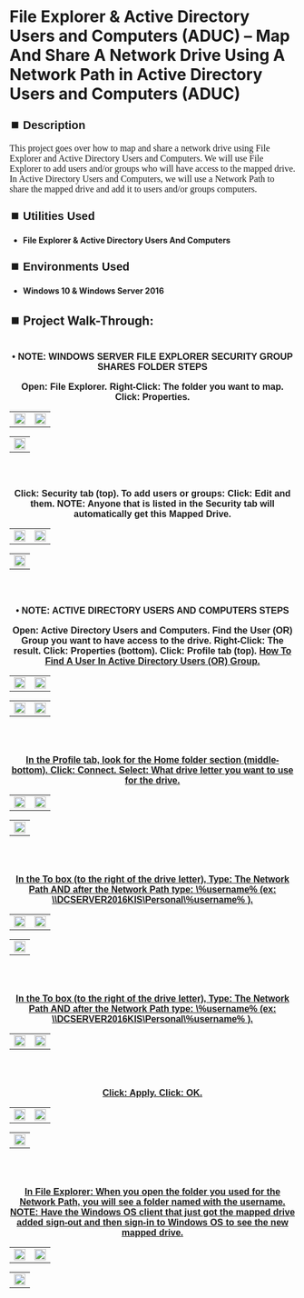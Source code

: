 <h1>File Explorer & Active Directory Users and Computers (ADUC) – Map And Share A Network Drive Using A Network Path in Active Directory Users and Computers (ADUC)</h1>


<h2 style="font-family: Arial, sans-serif; font-size: 20px; font-weight: bold; margin-top: 24px; margin-bottom: 12px;">
⏹️ Description</h2>

<p style="font-family: Georgia, serif; font-size: 16px; margin-top: 12px; margin-bottom: 12px;">
This project goes over how to map and share a network drive using File Explorer and Active Directory Users and Computers. We will use File Explorer to add users and/or groups who will have access to the mapped drive.  In Active Directory Users and Computers, we will use a Network Path to share the mapped drive and add it to users and/or groups computers. 
</b>



<h2 style="font-family: Arial, sans-serif; font-size: 20px; font-weight: bold; margin-top: 24px; margin-bottom: 12px;">
⏹️ Utilities Used</h2>
  
<p style="font-family: Georgia, serif; font-size: 16px; margin-top: 12px; margin-bottom: 12px;">
 
 - <b>File Explorer & Active Directory Users And Computers</b>



<h2 style="font-family: Arial, sans-serif; font-size: 20px; font-weight: bold; margin-top: 24px; margin-bottom: 12px;"> 
⏹️ Environments Used </h2>

<p style="font-family: Georgia, serif; font-size: 16px; margin-top: 12px; margin-bottom: 12px;">
 
- <b>Windows 10 & Windows Server 2016</b>



<h2 style="font-family: Arial, sans-serif; font-size: 20px; font-weight: bold; margin-top: 24px; margin-bottom: 12px;"> 
<h2>
⏹️ Project Walk-Through:</h2>
 <br/>

<div style="text-align:center;">
  <span style="font-family: Arial, sans-serif; font-size: 16px;"><b>•	NOTE: WINDOWS SERVER FILE EXPLORER SECURITY GROUP SHARES FOLDER STEPS</b></span>  
<br/><br/>

<div style="text-align:center;">
  <span style="font-family: Arial, sans-serif; font-size: 16px;"><b>Open: File Explorer.  Right-Click: The folder you want to map.  Click: Properties.</b></span>  
<br/>

<table>
  <tr>
    <td><img src="https://imgur.com/86dLOzJ.png" height="50%" width="100%" /></td>
    <td><img src="https://imgur.com/0k1KZrm.png" height="50%" width="100%" /></td>
  </tr>
</table>

<table>
  <tr>
    <td><img src="https://imgur.com/ZhNewXs.png" height="50%" width="100%" /></td>
  </tr>
</table>

<br /><br />


<div style="text-align:center;">
  <span style="font-family: Arial, sans-serif; font-size: 16px;"><b>Click: Security tab (top).  To add users or groups: Click: Edit and them.  NOTE: Anyone that is listed in the Security tab will automatically get this Mapped Drive.</b></span>  
<br/>

<table>
  <tr>
    <td><img src="https://imgur.com/3Gd6hSr.png" height="50%" width="100%" /></td>
    <td><img src="https://imgur.com/dqVt47X.png" height="50%" width="100%" /></td>
  </tr>
</table>

<table>
  <tr>
    <td><img src="https://imgur.com/eO8A65P.png" height="50%" width="100%" /></td>
  </tr>
</table>

<br /><br />


<div style="text-align:center;">
  <span style="font-family: Arial, sans-serif; font-size: 16px;"><b>•	NOTE: ACTIVE DIRECTORY USERS AND COMPUTERS STEPS</b></span>  
<br/><br/>

<div style="text-align:center;">
  <span style="font-family: Arial, sans-serif; font-size: 16px;"><b>Open: Active Directory Users and Computers.  Find the User  (OR)  Group you want to have access to the drive. Right-Click: The result.  Click: Properties (bottom).  Click: Profile tab (top).  <a href="https://github.com/RashadHagen/ADUC-Find-Computer-User-Contact-Group-Printer-Shared-Folder-Organizational-Unit-Common-Que" style="font-family: Arial, sans-serif; font-size: 16px; font-weight: bold;">How To Find A User In Active Directory Users  (OR)  Group.</b></span>  
<br/>

<table>
  <tr>
    <td><img src="https://imgur.com/W8OfYmv.png" height="100%" width="100%" /></td>
    <td><img src="https://imgur.com/hLXJ1On.png" height="100%" width="100%" /></td>
  </tr>
</table>

<table>
  <tr>
    <td><img src="https://imgur.com/A0RdjeO.png" height="100%" width="100%" /></td>
    <td><img src="https://imgur.com/MNITuvA.png" height="100%" width="100%" /></td>
  </tr>
</table>

<br /><br />


<div style="text-align:center;">
  <span style="font-family: Arial, sans-serif; font-size: 16px;"><b>In the Profile tab, look for the Home folder section (middle-bottom).  Click: Connect.  Select: What drive letter you want to use for the drive.</b></span>  
<br/>

<table>
  <tr>
    <td><img src="https://imgur.com/KTkelV3.png" height="50%" width="100%" /></td>
    <td><img src="https://imgur.com/uwRhDUA.png" height="50%" width="100%" /></td>
  </tr>
</table>

<table>
  <tr>
    <td><img src="https://imgur.com/cZiyCRg.png" height="50%" width="100%" /></td>
  </tr>
</table>

<br /><br />


<div style="text-align:center;">
  <span style="font-family: Arial, sans-serif; font-size: 16px;"><b>In the To box (to the right of the drive letter), Type: The Network Path AND after the Network Path type:  \%username% (ex: \\DCSERVER2016KIS\Personal\%username% ).</b></span>  
<br/>

<table>
  <tr>
    <td><img src="https://imgur.com/dxPcPZm.png" height="50%" width="100%" /></td>
    <td><img src="https://imgur.com/FKcgS5C.png" height="50%" width="100%" /></td>
  </tr>
</table>

<table>
  <tr>
    <td><img src="https://imgur.com/75Llsv9.png" height="50%" width="100%" /></td>
  </tr>
</table>

<br /><br />


<div style="text-align:center;">
  <span style="font-family: Arial, sans-serif; font-size: 16px;"><b>In the To box (to the right of the drive letter), Type: The Network Path AND after the Network Path type:  \%username% (ex: \\DCSERVER2016KIS\Personal\%username% ).</b></span>  
<br/>

<table>
  <tr>
    <td><img src="https://imgur.com/dxPcPZm.png" height="50%" width="100%" /></td>
    <td><img src="https://imgur.com/FKcgS5C.png" height="50%" width="100%" /></td>
  </tr>
</table>

<br /><br />


<div style="text-align:center;">
  <span style="font-family: Arial, sans-serif; font-size: 16px;"><b>Click: Apply.  Click: OK.</b></span>  
<br/>

<table>
  <tr>
    <td><img src="https://imgur.com/3dvKQyy.png" height="50%" width="100%" /></td>
    <td><img src="https://imgur.com/vtf1SXo.png" height="50%" width="100%" /></td>
  </tr>
</table>

<table>
  <tr>
    <td><img src="https://imgur.com/UFq5gQi.png" height="50%" width="100%" /></td>
  </tr>
</table>

<br /><br />


<div style="text-align:center;">
  <span style="font-family: Arial, sans-serif; font-size: 16px;"><b>In File Explorer: When you open the folder you used for the Network Path, you will see a folder named with the username.  NOTE: Have the Windows OS client that just got the mapped drive added sign-out and then sign-in to Windows OS to see the new mapped drive.</b></span>  
<br/>

<table>
  <tr>
    <td><img src="https://imgur.com/WJOFz1a.png" height="50%" width="100%" /></td>
    <td><img src="https://imgur.com/rhpzUE7.png" height="50%" width="100%" /></td>
  </tr>
</table>

<table>
  <tr>
    <td><img src="https://imgur.com/DOgUEWC.png" height="50%" width="100%" /></td>
  </tr>
</table>

<br /><br />
